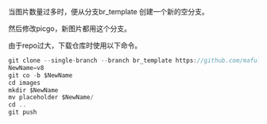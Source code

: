 当图片数量过多时，便从分支br_template 创建一个新的空分支。

然后修改picgo，新图片都用这个分支。



由于repo过大，下载仓库时使用以下命令。

```scala
git clone --single-branch --branch br_template https://github.com/mafulong/mdPic.git
NewName=v8
git co -b $NewName
cd images
mkdir $NewName
mv placeholder $NewName/
cd ..
git push
```

